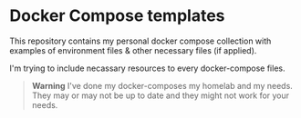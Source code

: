 # Docker Compose templates

This repository contains my personal docker compose collection with examples of environment files & other necessary files (if applied).

I'm trying to include necassary resources to every docker-compose files.

> **Warning**
> I've done my docker-composes my homelab and my needs. They may or may not be up to date and they might not work for your needs.

